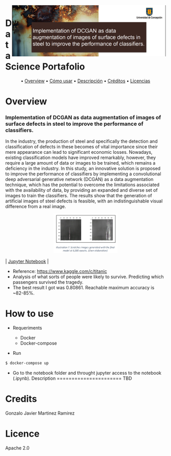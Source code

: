 <a href="https://github.com/jespinozallanos/portafolio2">
    <img src="https://github.com/jespinozallanos/portafolio2/blob/main/proy1.png" alt="logo" title="logo" align="right" height="160" />
</a>

Data Science Portafolio
======================

<p align="center">
  • <a href="#overview">Overview</a> •
  <a href="#how-to-use">Cómo usar</a> •
  <a href="#description">Descripción</a> •
  <a href="#credits">Créditos</a> •
  <a href="#license">Licencias</a>
</p>



Overview
======================

### Implementation of DCGAN as data augmentation of images of surface defects in steel to improve the performance of classifiers.

In the industry, the production of steel 
and specifically the detection and classification of 
defects in these becomes of vital importance since
their mere appearance can lead to significant 
economic losses. Nowadays, existing classification 
models have improved remarkably, however, they 
require a large amount of data or images to be 
trained, which remains a deficiency in the industry. 
In this study, an innovative solution is proposed to 
improve the performance of classifiers by 
implementing a convolutional deep adversarial 
generative network (DCGAN) as a data 
augmentation technique, which has the potential to 
overcome the limitations associated with the 
availability of data, by providing an expanded and 
diverse set of images to train the classifiers. The 
results show that the generation of artificial images 
of steel defects is feasible, with an 
indistinguishable visual difference from a real 
image.

<p align="center"><img width=40% src="https://github.com/jespinozallanos/portafolio2/blob/main/res5.png"></p>

| [Jupyter Notebook](https://github.com/jespinozallanos/proj_udec_corr/blob/master/otros%20intentos/lstm2.ipynb)  |



* Reference: https://www.kaggle.com/c/titanic
* Analysis of what sorts of people were likely to survive. Predicting which passengers survived the tragedy.
* The best result I got was 0.80861. Reachable maximum accuracy is ~82-85%.


How to use
======================

* Requeriments
  * Docker
  * Docker-compose

* Run

```bash
$ docker-compose up
```

* Go to the notebook folder and throught jupyter access to the notebook (.ipynb).
Description
======================
TBD


Credits
======================
Gonzalo Javier Martinez Ramirez

Licence
======================
Apache 2.0
